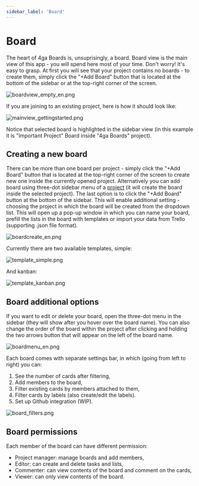 ```yaml
---
sidebar_label: 'Board'
---
```


# Board
The heart of 4ga Boards is, unsuprisingly, a board. Board view is the main view of this app - you will spend here most of your time. Don't worry! It's easy to grasp. 
At first you will see that your project contains no boards - to create them, simply click the "+Add Board" button that is located at the bottom of the sidebar or at the top-right corner of the screen. 

![boardview_empty_en.png](/img/boardviewempty_en.png)

If you are joining to an existing project, here is how it should look like:

![mainview_gettingstarted.png](/img/mainviewgettingstarted_en.png)

Notice that selected board is highlighted in the sidebar view (in this example it is "Important Project" Board inside "4ga Boards" project).

## Creating a new board

There can be more than one board per project - simply click the "+Add Board" button that is located at the top-right corner of the screen to create new one inside the currently opened project. Alternatively you can add board using three-dot sidebar menu of a [project](./project) (it will create the board inside the selected project). The last option is to click the "+Add Board" button at the bottom of the sidebar. This will enable additional setting - choosing the project in which the board will be created from the dropdown list.
This will open up a pop-up window in which you can name your board, prefill the lists in the board with templates or import your data from Trello (supporting .json file format).

![boardcreate_en.png](/img/boardcreate_en.png)

Currently there are two available templates, simple:

![template_simple.png](/img/boardsimple_en.png)

And kanban:

![template_kanban.png](/img/boardkanban_en.png)


## Board additional options

If you want to edit or delete your board, open the three-dot menu in the sidebar (they will show after you hover over the board name). You can also change the order of the board within the project after clicking and holding the two arrows button that will appear on the left of the board name.

![boardmenu_en.png](/img/boardmenu_en.png)

Each board comes with separate settings bar, in which (going from left to right) you can:

1. See the number of cards after filtering,
2. Add members to the board, 
3. Filter existing cards by members attached to them,
4. Filter cards by labels (also create/edit the labels).
5. Set up Github integration (WIP).

![board_filters.png](/img/boardfilters_en.png)

## Board permissions
Each member of the board can have different permission:

- Project manager: manage boards and add members,
- Editor:  can create and delete tasks and lists,
- Commenter:  can view contents of the board and comment on the cards,
- Viewer: can only view contents of the board.

